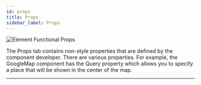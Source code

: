 ```yaml
---
id: props
title: Props
sidebar_label: Props
---
```


![Element Functional Props](/scr/props-panel-props.png)

The Props tab contains non-style properties that are defined by the component developer. There are various properties. For example, the GoogleMap component has the Query property which allows you to specify a place that will be shown in the center of the map.

---
